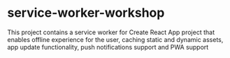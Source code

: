 # service-worker-workshop
This project contains a service worker for Create React App project that enables offline experience for the user, caching static and dynamic assets, app update functionality, push notifications support and PWA support
